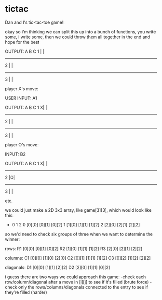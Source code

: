 # tictac
Dan and I's tic-tac-toe game!!

okay so i'm thinking we can split this up into a bunch of functions, you write some, i write some, then we could throw them all together in the end and hope for the best

OUTPUT:
  A B C
1  | |
  - - -
2  | |
  - - -
3  | |

player X's move:

USER INPUT: A1

OUTPUT:
  A B C
1 X| |
  - - -
2  | |
  - - -
3  | |

player O's move:

INPUT: B2

OUTPUT:
  A B C
1 X| |
  - - -
2  |O|
  - - -
3  | |

etc.

we could just make a 2D 3x3 array, like game[3][3], which would look like this:

*   0      1      2
0 [0][0] [0][1] [0][2]
1 [1][0] [1][1] [1][2]
2 [2][0] [2][1] [2][2]

so we'd need to check six groups of three when we want to determine the winner:

rows:
R1 [0][0] [0][1] [0][2]
R2 [1][0] [1][1] [1][2]
R3 [2][0] [2][1] [2][2]

columns:
C1 [0][0] [1][0] [2][0]
C2 [0][1] [1][1] [1][2]
C3 [0][2] [1][2] [2][2]

diagonals:
D1 [0][0] [1][1] [2][2]
D2 [2][0] [1][1] [0][2]

i guess there are two ways we could approach this game:
  -check each row/column/diagonal after a move in [i][j] to see if it's filled (brute force)
  -check only the rows/columns/diagonals connected to the entry to see if they're filled (harder)

